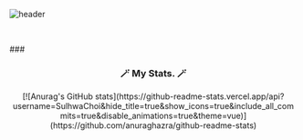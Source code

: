 ![header](https://capsule-render.vercel.app/api?type=waving&color=gradient&height=250&width=180%&section=header&text=Hi,%20%20%20I'm%20Sulhwa%20Choi%20🥰&animation=twinkling&fontSize=55)

<br>

###<h3 align="center">🪄 My Stats. 🪄</h3>

<div align="center" style="text-align:center">
    [![Anurag's GitHub stats](https://github-readme-stats.vercel.app/api?username=SulhwaChoi&hide_title=true&show_icons=true&include_all_commits=true&disable_animations=true&theme=vue)](https://github.com/anuraghazra/github-readme-stats)
</div>
